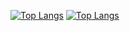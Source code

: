 [![Top Langs](https://github-readme-stats.vercel.app/api/top-langs/?username=ParkJunhyun0304)](https://github.com/anuraghazra/github-readme-stats)
[![Top Langs](https://github-readme-stats.vercel.app/api/top-langs/?username=ParkJunhyun0304)](https://github.com/anuraghazra/github-readme-stats)
